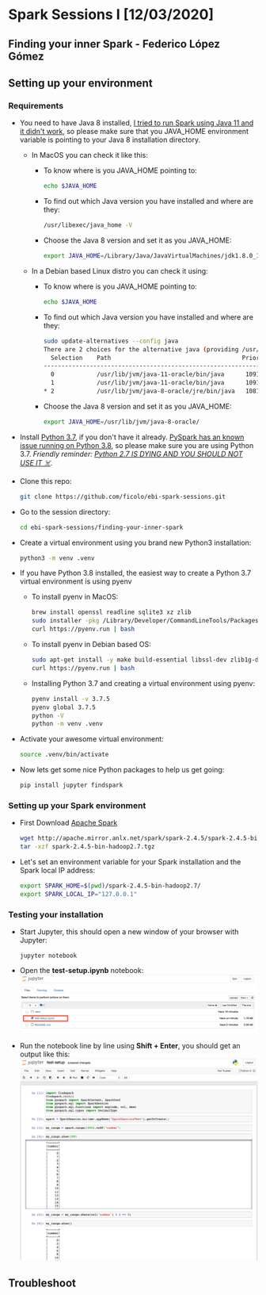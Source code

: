 # Spark Sessions I [12/03/2020]
## Finding your inner Spark - Federico López Gómez



## Setting up your environment
### Requirements

- You need to have Java 8 installed, [I tried to run Spark using Java 11 and it didn't work](https://spark.apache.org/docs/latest/#downloading), so please make sure that you JAVA_HOME environment variable is pointing to your Java 8 installation directory.

    - In MacOS you can check it like this:
        - To know where is you JAVA_HOME pointing to:
            ```sh
            echo $JAVA_HOME
            ```
        - To find out which Java version you have installed and where are they:
            ```sh
            /usr/libexec/java_home -V
            ```
        - Choose the Java 8 version and set it as you JAVA_HOME:
            ```sh
            export JAVA_HOME=/Library/Java/JavaVirtualMachines/jdk1.8.0_152.jdk/Contents/Home
            ```
    
    - In a Debian based Linux distro you can check it using:
        - To know where is you JAVA_HOME pointing to:
            ```sh
            echo $JAVA_HOME
            ```
        - To find out which Java version you have installed and where are they:
            ```sh
            sudo update-alternatives --config java
          There are 2 choices for the alternative java (providing /usr/bin/java).
              Selection    Path                                     Priority   Status
            ------------------------------------------------------------------------------
              0            /usr/lib/jvm/java-11-oracle/bin/java      1091      auto mode
              1            /usr/lib/jvm/java-11-oracle/bin/java      1091      manual mode
            * 2            /usr/lib/jvm/java-8-oracle/jre/bin/java   1081      manual mode
            ```
        - Choose the Java 8 version and set it as you JAVA_HOME:
            ```sh
            export JAVA_HOME=/usr/lib/jvm/java-8-oracle/
            ```


- Install [Python 3.7](https://www.python.org/), if you don't have it already. [PySpark has an known issue running on Python 3.8](https://stackoverflow.com/questions/58700384/how-to-fix-typeerror-an-integer-is-required-got-type-bytes-error-when-tryin), so please make sure you are using Python 3.7. *Friendly reminder: [Python 2.7 IS DYING AND YOU SHOULD NOT USE IT ☠️](https://pythonclock.org/)*.


- Clone this repo:
    ```sh
    git clone https://github.com/ficolo/ebi-spark-sessions.git
    ```

- Go to the session directory:
    ```sh
    cd ebi-spark-sessions/finding-your-inner-spark
    ```

- Create a virtual environment using you brand new Python3 installation:
    ```sh
    python3 -m venv .venv
    ```
 
- If you have Python 3.8 installed, the easiest way to create a Python 3.7 virtual environment is using pyenv
    - To install pyenv in MacOS:
        ```sh
        brew install openssl readline sqlite3 xz zlib
        sudo installer -pkg /Library/Developer/CommandLineTools/Packages/macOS_SDK_headers_for_macOS_10.14.pkg -target /
        curl https://pyenv.run | bash
        ```
    - To install pyenv in Debian based OS:
        ```sh
        sudo apt-get install -y make build-essential libssl-dev zlib1g-dev libbz2-dev libreadline-dev libsqlite3-dev wget curl llvm libncurses5-dev libncursesw5-dev xz-utils tk-dev libffi-dev liblzma-dev python-openssl
        curl https://pyenv.run | bash
        ```
    - Installing Python 3.7 and creating a virtual environment using pyenv:
        ```sh
        pyenv install -v 3.7.5
        pyenv global 3.7.5
        python -V
        python -m venv .venv
        ```

- Activate your awesome virtual environment:
    ```sh
    source .venv/bin/activate
    ```

- Now lets get some nice Python packages to help us get going:
    ```sh
    pip install jupyter findspark
    ```

### Setting up your Spark environment
- First Download [Apache Spark](https://spark.apache.org/)
    ```sh
    wget http://apache.mirror.anlx.net/spark/spark-2.4.5/spark-2.4.5-bin-hadoop2.7.tgz
    tar -xzf spark-2.4.5-bin-hadoop2.7.tgz
    ```

- Let's set an environment variable for your Spark installation and the Spark local IP address:
    ```sh
    export SPARK_HOME=$(pwd)/spark-2.4.5-bin-hadoop2.7/
    export SPARK_LOCAL_IP="127.0.0.1"
    ```

### Testing your installation
 - Start Jupyter, this should open a new window of your browser with Jupyter:
     ```shell script
     jupyter notebook
    ```

- Open the **test-setup.ipynb** notebook:
![Jupyter test setup](../img/jupyter-test-setup.png)

- Run the notebook line by line using **Shift + Enter**, you should get an output like this:
![Jupyter test output](../img/jupyter-test-setup-1.png)

## Troubleshoot

